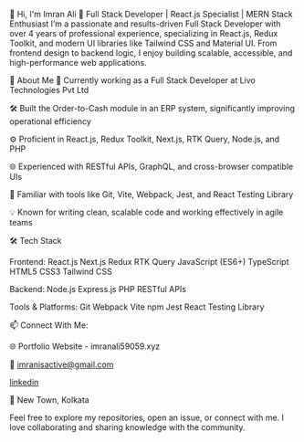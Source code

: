 👋 Hi, I'm Imran Ali
🚀 Full Stack Developer | React.js Specialist | MERN Stack Enthusiast
I’m a passionate and results-driven Full Stack Developer with over 4 years of professional experience, specializing in React.js, Redux Toolkit, and modern UI libraries like Tailwind CSS and Material UI. From frontend design to backend logic, I enjoy building scalable, accessible, and high-performance web applications.

💼 About Me
🔭 Currently working as a Full Stack Developer at Livo Technologies Pvt Ltd

🛠️ Built the Order-to-Cash module in an ERP system, significantly improving operational efficiency

⚙️ Proficient in React.js, Redux Toolkit, Next.js, RTK Query, Node.js, and PHP

🌐 Experienced with RESTful APIs, GraphQL, and cross-browser compatible UIs

🧰 Familiar with tools like Git, Vite, Webpack, Jest, and React Testing Library

💡 Known for writing clean, scalable code and working effectively in agile teams

🛠️ Tech Stack
  
  Frontend:
    React.js
    Next.js
    Redux
    RTK Query
    JavaScript (ES6+)
    TypeScript
    HTML5
    CSS3
    Tailwind CSS
  
  Backend:
    Node.js
    Express.js
    PHP
    RESTful APIs

  Tools & Platforms:
    Git
    Webpack
    Vite
    npm
    Jest
    React Testing Library



📫 Connect With Me:


🌐 Portfolio Website - imranali59059.xyz

📧 imranisactive@gmail.com

[linkedin](https://www.linkedin.com/in/imranali59059/)

🏡 New Town, Kolkata

Feel free to explore my repositories, open an issue, or connect with me. I love collaborating and sharing knowledge with the community.
